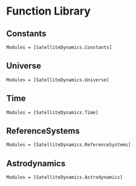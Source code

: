 # Function Library

## Constants
```@index
Modules = [SatelliteDynamics.Constants]
```

## Universe
```@index
Modules = [SatelliteDynamics.Universe]
```

## Time
```@index
Modules = [SatelliteDynamics.Time]
```

## ReferenceSystems
```@index
Modules = [SatelliteDynamics.ReferenceSystems]
```

## Astrodynamics
```@index
Modules = [SatelliteDynamics.Astrodynamics]
```